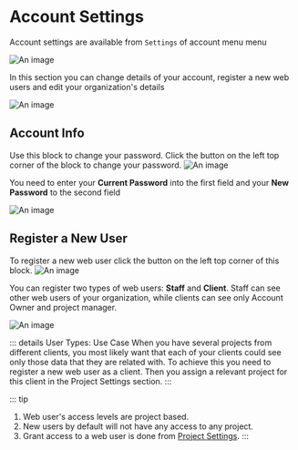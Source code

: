 # Account Settings

Account settings are available from `Settings` of account menu menu

![An image](/images/s3-AppSettingsMenu.png)

In this section you can change details of your account, register a new web users and edit your organization's details


![An image](/images/s3-AppSettings.png)

## Account Info

Use this block to change your password. Click the button on the left top corner of the block to change your password.
![An image](/images/s3-AppSettingsBtnAccounInfo.png)

You need to enter your **Current Password** into the first field and your **New Password** to the second field

![An image](/images/s3-AppSettingsChangePass.png)

## Register a New User

To register a new web user click the button on the left top corner of this block. 
![An image](/images/s3-AppSettingsBtnAddStaff.png)

You can register two types of web users: **Staff** and **Client**. Staff can see other web users of your organization, while clients can see only Account Owner and project manager.

![An image](/images/s3-AppSettingsAddStaff.png)

::: details User Types: Use Case
When you have several projects from different clients, you most likely want that each of your clients could see only those data that they are related with. To achieve this you need to register a new web user as a client. Then you assign a relevant project for this client in the Project Settings section.
:::

::: tip
1. Web user's access levels are project based. 
2. New users by default will not have any access to any project.
3. Grant access to a web user is done from [Project Settings](/guide/04-projects.html#project-settings.md).
:::